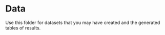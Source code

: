 # Data

Use this folder for datasets that you may have created and the generated tables of results.

